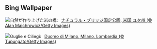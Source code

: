 ## Bing Wallpaper
![](https://www.bing.com/th?id=OHR.KachinaBridge_JA-JP5136647433_UHD.jpg&w=1000)自然が作り上げた岩の橋:&nbsp;&ensp;[ナチュラル・ブリッジ国定公園, 米国 ユタ州 (© Alan Majchrowicz/Getty Images)](https://www.bing.com/th?id=OHR.KachinaBridge_JA-JP5136647433_UHD.jpg)
<br><br/>
![](https://www.bing.com/th?id=OHR.MilanSpringCiliegi_IT-IT8049577261_UHD.jpg&w=1000)Guglie e Ciliegi:&nbsp;&ensp;[Duomo di Milano, Milano, Lombardia (© Tupungato/Getty Images)](https://www.bing.com/th?id=OHR.MilanSpringCiliegi_IT-IT8049577261_UHD.jpg)
<br><br/>
